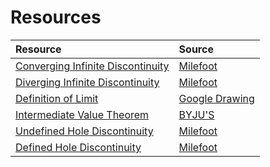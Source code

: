# Resources
|Resource|Source|
|:---|:---|
|[Converging Infinite Discontinuity](https://github.com/zoewong12/Physical-Sciences/blob/main/resources/Converging%20Infinite%20Discontinuity.gif)|[Milefoot](http://www.milefoot.com/math/calculus/limits/Continuity06.htm)|
|[Diverging Infinite Discontinuity](https://github.com/zoewong12/Physical-Sciences/blob/main/resources/Diverging%20Infinite%20Discontinuity.gif)|[Milefoot](http://www.milefoot.com/math/calculus/limits/Continuity06.htm)|
|[Definition of Limit](https://github.com/zoewong12/Physical-Sciences/blob/main/resources/Definition%20of%20Limit.png)|[Google Drawing](https://docs.google.com/drawings/d/1xttycE7W0VrPjKh-ZIeE9dpshJO4UlTLJ0I3RT5H1-I/edit)|
|[Intermediate Value Theorem](https://github.com/zoewong12/Physical-Sciences/blob/main/resources/Intermediate%20Value%20Theorem.png)|[BYJU'S](https://byjus.com/maths/intermediate-value-theorem/)|
|[Undefined Hole Discontinuity](https://github.com/zoewong12/Physical-Sciences/blob/main/resources/Undefined%20Hole%20Discontinuity.gif)|[Milefoot](http://www.milefoot.com/math/calculus/limits/Continuity06.htm)|
|[Defined Hole Discontinuity](https://github.com/zoewong12/Physical-Sciences/blob/main/resources/Defined%20Hole%20Discontinuity.gif)|[Milefoot](http://www.milefoot.com/math/calculus/limits/Continuity06.htm)|
